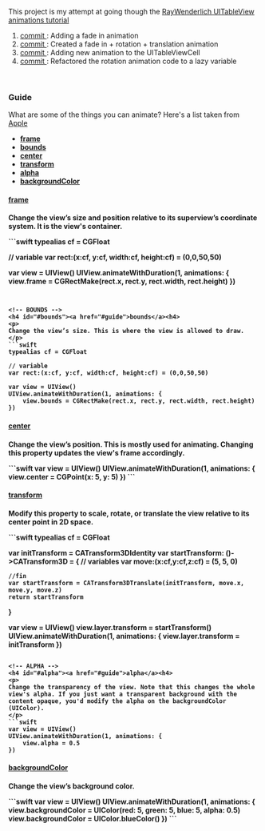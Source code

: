 <p>
  This project is my attempt at going though the 
  <a href="http://www.raywenderlich.com/76024/swift-table-view-animations-tutorial-drop-cards">RayWenderlich UITableView animations tutorial</a>
</p>

<ol>

  <li>
    <a href="https://github.com/GabrielGhe/SwiftProjects/commit/eca2df68844f9d29d64342d48ad1611fbcee66a6">
      commit
    </a>: 
    Adding a fade in animation
  </li>
  
  <li>
    <a href="https://github.com/GabrielGhe/SwiftProjects/commit/b28f7628fe28b899b36cfff8cca4efe341365edf">
      commit
    </a>:
    Created a fade in + rotation + translation animation
  </li>
  
  <li>
    <a href="https://github.com/GabrielGhe/SwiftProjects/commit/16a8e18c1680df82b9c738ba0935b2c1ff01225c">
      commit
    </a>:
    Adding new animation to the UITableViewCell
  </li>
  
  <li>
    <a href="https://github.com/GabrielGhe/SwiftProjects/commit/bf4b39134bc41e954927cfee6c08403f5d3769a5">
      commit
    </a>:
    Refactored the rotation animation code to a lazy variable
  </li>
</ol>

<br />

<h3 name="tableOfContent">Guide</h3>
<p>
What are some of the things you can animate? Here's a list taken from <a href="https://developer.apple.com/library/ios/documentation/windowsviews/conceptual/viewpg_iphoneos/AnimatingViews/AnimatingViews.html#//apple_ref/doc/uid/TP40009503-CH6-SW2">Apple</a>
</p>

<ul>
  <li>
    <b><a href="#frame">frame</a></b>
  </li>
  
  <li>
    <b><a href="#bounds">bounds</a></b>
  </li>
  
  <li>
    <b><a href="#center">center</a></b>
  </li>
  
  <li>
    <b><a href="#transform">transform</a></b>
  </li>
  
  <li>
    <b><a href="#alpha">alpha</a></b>
  </li>
  
  <li>
    <b><a href="#bg">backgroundColor</a></b>
  </li>
</ul>

<!-- FRAME -->
<h4 id="#frame"><a href="#guide">frame</a><h4>
<p>
Change the view’s size and position relative to its superview’s coordinate system.
It is the view's container.
</p>
```swift
typealias cf = CGFloat

// variable
var rect:(x:cf, y:cf, width:cf, height:cf) = (0,0,50,50)

var view = UIView()
UIView.animateWithDuration(1, animations: {
    view.frame = CGRectMake(rect.x, rect.y, rect.width, rect.height)
})
```


<!-- BOUNDS -->
<h4 id="#bounds"><a href="#guide">bounds</a><h4>
<p>
Change the view’s size. This is where the view is allowed to draw.
</p>
```swift
typealias cf = CGFloat

// variable
var rect:(x:cf, y:cf, width:cf, height:cf) = (0,0,50,50)

var view = UIView()
UIView.animateWithDuration(1, animations: {
    view.bounds = CGRectMake(rect.x, rect.y, rect.width, rect.height)
})
```

<!-- CENTER -->
<h4 id="#center"><a href="#guide">center</a><h4>
<p>
Change the view’s position. This is mostly used for animating. Changing this property updates the view's frame accordingly.
</p>
```swift
var view = UIView()
UIView.animateWithDuration(1, animations: {
    view.center = CGPoint(x: 5, y: 5)
})
```


<!-- TRANSFORM -->
<h4 id="#transform"><a href="#guide">transform</a><h4>
<p>
Modify this property to scale, rotate, or translate the view relative to its center point in 2D space.
</p>
```swift
typealias cf = CGFloat

var initTransform = CATransform3DIdentity
var startTransform: ()->CATransform3D = {
    // variables
    var move:(x:cf,y:cf,z:cf) = (5, 5, 0)
    
    //fin
    var startTransform = CATransform3DTranslate(initTransform, move.x, move.y, move.z)
    return startTransform
}

var view = UIView()
view.layer.transform = startTransform()
UIView.animateWithDuration(1, animations: {
    view.layer.transform = initTransform
})
```

<!-- ALPHA -->
<h4 id="#alpha"><a href="#guide">alpha</a><h4>
<p>
Change the transparency of the view. Note that this changes the whole view's alpha. If you just want a transparent background with the content opaque, you'd modify the alpha on the backgroundColor (UIColor).
</p>
```swift
var view = UIView()
UIView.animateWithDuration(1, animations: {
    view.alpha = 0.5
})
```

<!-- BACKGROUND COLOR -->
<h4 id="#bg"><a href="#guide">backgroundColor</a><h4>
<p>
Change the view’s background color.
</p>
```swift
var view = UIView()
UIView.animateWithDuration(1, animations: {
    view.backgroundColor = UIColor(red: 5, green: 5, blue: 5, alpha: 0.5)
    view.backgroundColor = UIColor.blueColor()
})
```
